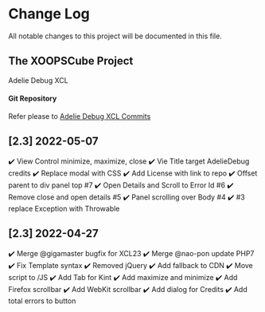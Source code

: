 # Change Log

All notable changes to this project will be documented in this file.

## The XOOPSCube Project

Adelie Debug XCL

#### Git Repository

Refer please to [Adelie Debug XCL Commits ](https://github.com/xoopscube/adelie-debug-xcl)

## [2.3] 2022-05-07

✔️ View Control minimize, maximize, close
✔️ Vie Title target AdelieDebug credits
✔️ Replace modal with CSS
✔️ Add License with link to repo
✔️ Offset parent to div panel top #7
✔️ Open Details and Scroll to Error Id #6
✔️ Remove close and open details #5
✔️ Panel scrolling over Body #4
✔️ #3 replace Exception with Throwable

## [2.3] 2022-04-27


✔️ Merge @gigamaster bugfix for XCL23
✔️ Merge @nao-pon update PHP7
✔️ Fix Template syntax
✔️ Removed jQuery
✔️ Add fallback to CDN
✔️ Move script to /JS
✔️ Add Tab for Kint
✔️ Add maximize and minimize
✔️ Add Firefox scrollbar
✔️ Add WebKit scrollbar
✔️ Add dialog for Credits
✔️ Add total errors to button


